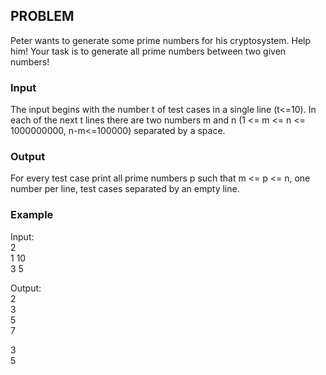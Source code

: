 ## PROBLEM
Peter wants to generate some prime numbers for his cryptosystem. Help him! Your task is to generate all prime numbers between two given numbers!

### Input
The input begins with the number t of test cases in a single line (t<=10). In each of the next t lines there are two numbers m and n (1 <= m <= n <= 1000000000, n-m<=100000) separated by a space.

### Output
For every test case print all prime numbers p such that m <= p <= n, one number per line, test cases separated by an empty line.

### Example

Input:  
2  
1 10  
3 5   

Output:   
2   
3   
5   
7   
  
3   
5   